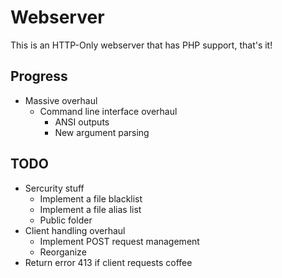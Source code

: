 # Webserver
This is an HTTP-Only webserver that has PHP support, that's it!

## Progress
- Massive overhaul
  - Command line interface overhaul
    - ANSI outputs
    - New argument parsing
## TODO
- Sercurity stuff
  - Implement a file blacklist 
  - Implement a file alias list
  - Public folder
- Client handling overhaul
  - Implement POST request management
  - Reorganize
- Return error 413 if client requests coffee
